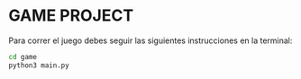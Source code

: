 # GAME PROJECT

Para correr el juego debes seguir las siguientes instrucciones en la terminal:

```sh
cd game
python3 main.py
```

